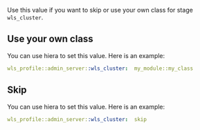 Use this value if you want to skip or use your own class for stage `wls_cluster`.

## Use your own class

You can use hiera to set this value. Here is an example:

```yaml
wls_profile::admin_server::wls_cluster:  my_module::my_class
```

## Skip

You can use hiera to set this value. Here is an example:

```yaml
wls_profile::admin_server::wls_cluster:  skip
```
